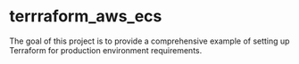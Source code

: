 # terrraform_aws_ecs

The goal of this project is to provide a comprehensive example of setting up Terraform for production environment requirements.
